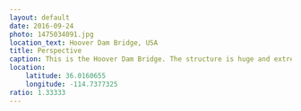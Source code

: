 ```yaml
---
layout: default
date: 2016-09-24
photo: 1475034091.jpg
location_text: Hoover Dam Bridge, USA
title: Perspective
caption: This is the Hoover Dam Bridge. The structure is huge and extremely stable. On the left side of the bridge is Arizona and on the right Nevada.
location:
    latitude: 36.0160655
    longitude: -114.7377325
ratio: 1.33333
---
```

